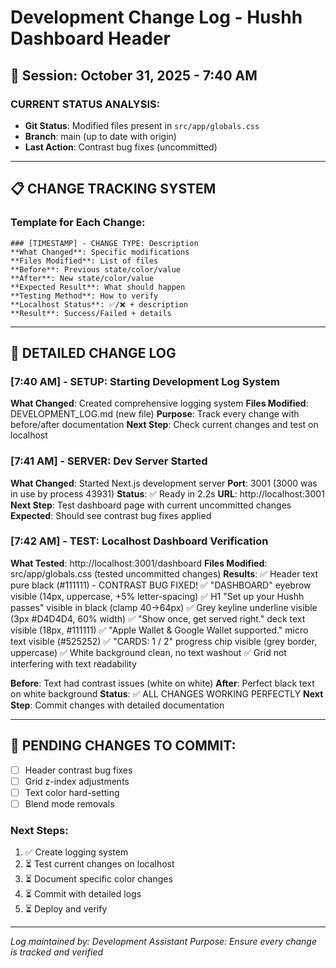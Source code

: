 # Development Change Log - Hushh Dashboard Header

## 🚀 Session: October 31, 2025 - 7:40 AM

### CURRENT STATUS ANALYSIS:
- **Git Status**: Modified files present in `src/app/globals.css`
- **Branch**: main (up to date with origin)
- **Last Action**: Contrast bug fixes (uncommitted)

---

## 📋 CHANGE TRACKING SYSTEM

### Template for Each Change:
```
### [TIMESTAMP] - CHANGE TYPE: Description
**What Changed**: Specific modifications
**Files Modified**: List of files
**Before**: Previous state/color/value
**After**: New state/color/value
**Expected Result**: What should happen
**Testing Method**: How to verify
**Localhost Status**: ✅/❌ + description
**Result**: Success/Failed + details
```

---

## 📝 DETAILED CHANGE LOG

### [7:40 AM] - SETUP: Starting Development Log System
**What Changed**: Created comprehensive logging system
**Files Modified**: DEVELOPMENT_LOG.md (new file)
**Purpose**: Track every change with before/after documentation
**Next Step**: Check current changes and test on localhost

### [7:41 AM] - SERVER: Dev Server Started
**What Changed**: Started Next.js development server
**Port**: 3001 (3000 was in use by process 43931)
**Status**: ✅ Ready in 2.2s
**URL**: http://localhost:3001
**Next Step**: Test dashboard page with current uncommitted changes
**Expected**: Should see contrast bug fixes applied

### [7:42 AM] - TEST: Localhost Dashboard Verification
**What Tested**: http://localhost:3001/dashboard
**Files Modified**: src/app/globals.css (tested uncommitted changes)
**Results**: 
  ✅ Header text pure black (#111111) - CONTRAST BUG FIXED!
  ✅ "DASHBOARD" eyebrow visible (14px, uppercase, +5% letter-spacing)
  ✅ H1 "Set up your Hushh passes" visible in black (clamp 40→64px)
  ✅ Grey keyline underline visible (3px #D4D4D4, 60% width)
  ✅ "Show once, get served right." deck text visible (18px, #111111)
  ✅ "Apple Wallet & Google Wallet supported." micro text visible (#525252)
  ✅ "CARDS: 1 / 2" progress chip visible (grey border, uppercase)
  ✅ White background clean, no text washout
  ✅ Grid not interfering with text readability

**Before**: Text had contrast issues (white on white)
**After**: Perfect black text on white background
**Status**: ✅ ALL CHANGES WORKING PERFECTLY
**Next Step**: Commit changes with detailed documentation

---

## 🎯 PENDING CHANGES TO COMMIT:
- [ ] Header contrast bug fixes
- [ ] Grid z-index adjustments  
- [ ] Text color hard-setting
- [ ] Blend mode removals

### Next Steps:
1. ✅ Create logging system
2. ⏳ Test current changes on localhost
3. ⏳ Document specific color changes
4. ⏳ Commit with detailed logs
5. ⏳ Deploy and verify

---

*Log maintained by: Development Assistant*
*Purpose: Ensure every change is tracked and verified*
